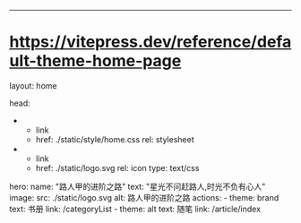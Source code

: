 ---
# https://vitepress.dev/reference/default-theme-home-page
layout: home

head:
  - - link
    - href: ./static/style/home.css
      rel: stylesheet
  - - link
    - href: ./static/logo.svg
      rel: icon
      type: text/css

hero:
  name: "路人甲的进阶之路"
  text: "星光不问赶路人,时光不负有心人"
  image:
    src: ./static/logo.svg
    alt: 路人甲的进阶之路
  actions:
    - theme: brand
      text: 书册
      link: /categoryList
    - theme: alt
      text: 随笔
      link: /article/index